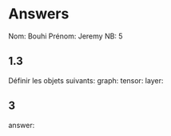 # Answers

Nom: Bouhi
Prénom: Jeremy
NB: 5

## 1.3 
Définir les objets suivants:
graph:
tensor:
layer:

## 3
answer:
